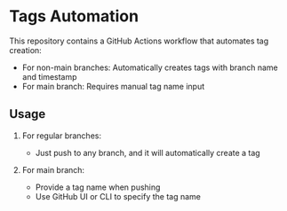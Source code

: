 # Tags Automation

This repository contains a GitHub Actions workflow that automates tag creation:

- For non-main branches: Automatically creates tags with branch name and timestamp
- For main branch: Requires manual tag name input

## Usage

1. For regular branches:
   - Just push to any branch, and it will automatically create a tag

2. For main branch:
   - Provide a tag name when pushing
   - Use GitHub UI or CLI to specify the tag name 